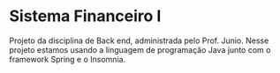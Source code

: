 # Sistema Financeiro I
Projeto da disciplina de Back end, administrada pelo Prof. Junio. Nesse projeto estamos usando a linguagem de programação Java junto com o framework Spring e o Insomnia.
